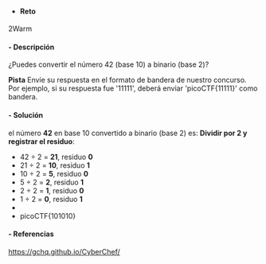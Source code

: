 - #### **Reto** 
2Warm

#### - **Descripción** 
¿Puedes convertir el número 42 (base 10) a binario (base 2)?

**Pista**
Envíe su respuesta en el formato de bandera de nuestro concurso. Por ejemplo, si su respuesta fue '11111', deberá enviar 'picoCTF{11111}' como bandera.
#### - **Solución** 
el número **42** en base 10 convertido a binario (base 2) es:
**Dividir por 2 y registrar el residuo**:

- 42 ÷ 2 = **21**, residuo **0**
- 21 ÷ 2 = **10**, residuo **1**
- 10 ÷ 2 = **5**, residuo **0**
- 5 ÷ 2 = **2**, residuo **1**
- 2 ÷ 2 = **1**, residuo **0**
- 1 ÷ 2 = **0**, residuo **1**
- 
- picoCTF{101010}

#### - Referencias 
https://gchq.github.io/CyberChef/